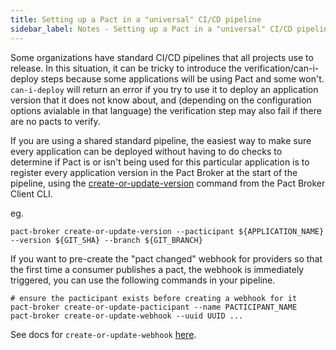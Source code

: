 ```yaml
---
title: Setting up a Pact in a "universal" CI/CD pipeline
sidebar_label: Notes - Setting up a Pact in a "universal" CI/CD pipeline
---
```


Some organizations have standard CI/CD pipelines that all projects use to release. In this situation, it can be tricky to introduce the verification/can-i-deploy steps because some applications will be using Pact and some won't. `can-i-deploy` will return an error if you try to use it to deploy an application version that it does not know about, and (depending on the configuration options avialable in that language) the verification step may also fail if there are no pacts to verify.

If you are using a shared standard pipeline, the easiest way to make sure every application can be deployed without having to do checks to determine if Pact is or isn't being used for this particular application is to register every application version in the Pact Broker at the start of the pipeline, using the [create-or-update-version](/pact_broker/client_cli/readme#create-or-update-version) command from the Pact Broker Client CLI.

eg.

```
pact-broker create-or-update-version --pacticipant ${APPLICATION_NAME} --version ${GIT_SHA} --branch ${GIT_BRANCH}
```

If you want to pre-create the "pact changed" webhook for providers so that the first time a consumer publishes a pact, the webhook is immediately triggered, you can use the following commands in your pipeline.

```
# ensure the pacticipant exists before creating a webhook for it
pact-broker create-or-update-pacticipant --name PACTICIPANT_NAME
pact-broker create-or-update-webhook --uuid UUID ...
```

See docs for `create-or-update-webhook` [here](https://docs.pact.io/pact_broker/client_cli/readme/#create-or-update-webhook).
